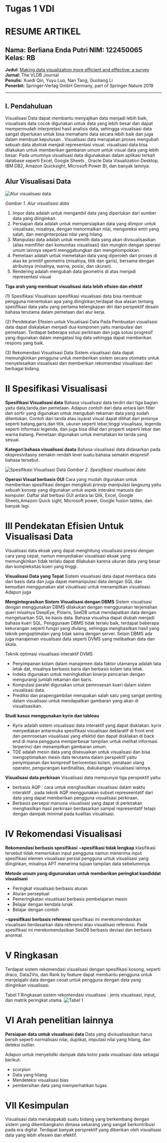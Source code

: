   # Tugas 1 VDI
# RESUME ARTIKEL

**Nama**: Berliana Enda Putri
**NIM**: 122450065
**Kelas**: RB
--------
**Judul:** [Making data visualization more efficient and effective: a survey](https://sci-hub.se/https://link.springer.com/article/10.1007/s00778-019-00588-3)  
**Jurnal:** The VLDB Journal  
**Penulis:** Xuedi Qin, Yuyu Luo, Nan Tang, Guoliang Li  
**Penerbit:** Springer-Verlag GmbH Germany, part of Springer Nature 2019

----------
## I. Pendahuluan

Visualisasi Data dapat membantu menyajikan data menjadi lebih baik, visualisais data cocok digunakan untuk data yang lebih besar dan dapat mempermudah interpretasi hasil analisis data, sehingga visualisasi data sangat diperlukan untuk bisa memahami data secara lebih baik dan juga dalam membuat keputusan .
Visualisasi data merupakan proses mengubah sebuah data abstrak menjadi representasi visual. visualisasi data bisa dilakukan untuk memberikan gambaran umum untuk visual data yang lebih besar. 
Pada umumnya visualisasi data digunakakan dalam aplikasi terkait database seperti  Excel, Google Sheets , Oracle Data Visualization Desktop, IBM DB2, Amazon Quicksight, Microsoft Power BI, dan banyak lainnya.

## Alur Visualisasi Data

![Alur visualisasi data](https://github.com/Berlianaendaputri/foto/raw/b79ffee666063423518022b8217841da5aa0c304/Step%20visualisasi%20data.png)

*Gambar 1. Alur visualisasi data*

1. Impor data adalah untuk mengambil data yang diperlukan dari sumber data yang
diinginkan.
2. Persiapan data adalah untuk mempersiapkan data yang diimpor untuk visualisasi,
misalnya, dengan menormalkan nilai, mengoreksi entri yang salah, dan
menginterpolasi nilai yang hilang.
3. Manipulasi data adalah untuk memilih data yang akan divisualisasikan (alias
memfilter dari komunitas visualisasi) dan mungkin dengan operasi umum lainnya
seperti menggabungkan dan mengelompokkan.
4. Pemetaan adalah untuk memetakan data yang diperoleh dari proses di atas ke
primitif geometris (misalnya, titik dan garis), bersama dengan atributnya
(misalnya, warna, posisi, dan ukuran).
5. Rendering adalah mengubah data geometris di atas menjadi representasi visual

**Tiga arah yang membuat visualisasi data lebih efisien dan efektif**

(1) Spesifikasi Visualisasi
spesifikasi visualisasi data bisa membuat pengguna menentukan apa yang diinginkan,terdapat dua alasan tentang spesifikasi data yaitu yang pertama kelengkapan diri dan perspektif desain bahasa terutama dalam pemetaan dari alur kerja.

(2) Pendekatan Efesien untuk Visualisasi Data
Pada Pembuatan visualisasi data dapat diskalakan menjadi dua komponen yaitu manipulasi dan pemetaan. Terdapat beberapa solusi perkiraan  dan juga solusi progresif  yang digunakan dalam mengatasi big data sehingga dapat memberikan respons yang baik.

(3) Rekomendasi Visualisasi Data 
Sistem visualisasi data dapat memungkinkan pengguna untuk memberikan sistem secara otomatis untuk menyelesaikan visualisasi dan memberikan rekomendasi visualisasi dari berbagai bidang.


# II Spesifikasi Visualisasi 
 **Spesifikasi Visualisasi data**
Bahasa visualisasi data terdiri dari tiga bagian yaitu data,tanda,dan pemetaan. Adapun contoh dari data antara lain filter dan sortir yang digunakan untuk mengubah rekaman data yang sudah ditentukan. Contoh dari tanda atau isyarat visual dapat dilihat dari jenisnya seperti batang,garis,dan titik, ukuran seperti lebar,tinggi visualisasi, legenda seperti informasi legenda, dan juga bisa diliat dari properti seperti lebar dan warna batang. Pemetaan digunakan untuk mematakan ke tanda yang sesuai.

**Kategori bahasa visualisasi daata**
Bahasa visualisasi data didasarkan pada ekspresivitasny semakin rendah level suatu bahasa semakin ekspresif bahasa tersebut. 

![Spesifikasi Visualisasi Data](https://github.com/Berlianaendaputri/foto/raw/b79ffee666063423518022b8217841da5aa0c304/Spesifikasi%20visualisasi%20data.png)
*Gambar 2. Spesifikasi visualisasi data*


**Operasi Visual berbasis GUI**
Cara yang mudah digunakan untuk memberikan spesifikasi dengan mengikuti prinsip manipulasi langsung yaitu sebuah konsep yang digunakan untuk aspek interaksi manusia dan komputer.
Daftar alat berbasi GUI antara lai Qlik, Excel, Google Sheets,Amazon Quick sight, Microsoft power, Google fusion tables, dan banyak lagi.


# III Pendekatan Efisien Untuk Visualisasi Data
Visualisasi data eksak yang dapat menghitung visualisasi presisi dengan cara yang cepat, namun menyediakan visualisasi eksak yang memungkinkan tidak terlalu dapat dilakukan karena ukuran data yang besar dan kompleksitas kueri yang tinggi.

**Visualisasi Data yang Tepat**
Sistem visualisasi data dapat membaca data dari basis data dan juga dapat memanipulasi data dengan SQL dan kemudian menggunakan alat visualisasi untuk menampilkan visualisasi. Adapun juga 

**Mengintegrasikan Sistem Visualisasi dengan DBMS**
Sistem visualisasi dengan menggunakan DBMS dilakukan dengan menggunakan terjemahan queri misalnya DeepEye, Polaris, SeeDB untuk mendapatkan data dengan mengeluarkan SQL ke basis data. Bahasa visualisa dapat diubah menjadi bahasa kueri SQL. Penggunaan DBMS tidak terlalu baik, terdapat beberapa kekurangan seperti  fungsi yang diulang, sehingga menghasilkan hasil yang teknik pengoptimalan yang tidak sama dengan server. Selain DBMS ada juga manajemen visualisasi data seperti DVMS yang melibatkan data dan skala.

Teknik optimasi visualisasi interaktif DVMS

* Penyimpanan kolam dalam manajemen data faktor utamanya adalah tata letak dat, misalnya berbasis baris dan berbasis kolam tata letak.
* Indeks digunakan untuk meningkatkan kinerja pencarian dengan mengurangi jumlah rekaman dan baris.
* Komputasi paralel digunakan untuk pemrosesan kueri dalam sistem visualisasi data.
* Prediksi dan prapengambilan merupakan salah satu yang sangat penting dalam visualisasi untuk mendapatkan gambaran yang akan di visualisasikan.

**Studi kasus menggunakan kyrix dan tableau**
* Kyrix adalah sistem visualisasi data interaktif yang dapat disklakan. kyrix menyediakan antarmuka spesifikasi visualisasi deklaratif di front end dan pemrosesan visualisasi yang efektid dan dapat disklakan di back end di mana pengguna memperbesar tampilan untuk melihat informasi terperinci dan menampilkan gambaran umum.
* TDE adalah mesin data yang disesuaikan untuk visualisasi dan bisa mengoptimalkan mesin data terutama dalam perspektif yaitu penyimpanan dan kompresif beriorentasi kolam, penataan ulang operator, pengurangan kardinalitas, dukukangan visualisasi lainnya.

**Visualisasi data perkiraan**
 Visualisasi data mempunyai tiga perspektif yaitu:
 * berbasis AQP : cara untuk menghasilkan visualisasi dalam waktu interaktif . pada teknik AQP menggunakan subset represeentatif dari data yang dapat memberikan pengguna visualisasi perkiraan.
 * Berbasis persepsi manusia visualisasi yang dapat di perkirakan menghasilkan hasil perkiraan berdasarkan sampel representatif tetapi dengan dampak minimal pada kualitas visualisasi.
 
 
# IV Rekomendasi Visualisasi

**Rekomendasi berbasis spesifikasi**
**~spesifikasi tidak lengkap**
klasifikasi tersebut tidak memerlukan input pengguna namun menerima input spesifikasi elemen visualisasi persial pengguna untuk visualisasi yang diinginkan, misalnya APT menerima tujuan tampilan data sebelumnnya.

**Metode umum yang digununakan untuk memberikan peringkat kandiddat visualisasi**

* Peringkat visualisasi berbasis aturan
* Aturan perseptual
* Pemeringkatan visualisasi berbasis pembelajaran mesin
* Belajar dengan kendala lunak
* Belajar dengan contoh

**~spesifikasi berbasis referensi**
spesifikasi ini merekomendasikan visualisasi berdasarkan data referensi atau visualisasi referensi. Pada spesifikasi ini merekomendasikan SeeDB berbasis deviasi dan berbasis anormal.

# V Ringkasan
Terdapat sistem rekomendasi visualisasi dengan spesifikasi kosong, seperti draco, Data2Vis, dan Rank by feature dapat membantu pengguna untuk menjelajahi data dengan ceoat untuk pengguna dengan data yang diinginkan visualisasi.

Tabel 1 Ringkasan sistem rekomendasi visualisasi : jenis visualisasi, input, dan matrik peringkat utama.
![Tabel 1](https://github.com/Berlianaendaputri/foto/raw/b79ffee666063423518022b8217841da5aa0c304/Screenshot%202024-08-31%20204413.png)





# VI Arah penelitian lainnya
**Persiapan data untuk visualisasi data**
Data yang divisualisasikan harus bersih seperti normalisasi nilai, duplikat, imputasi nilai yang hilang, dan deteksi outlier.

Adapun untuk menyelidiki dampak data kotor pada visualisasi data sebagai berikut:
* scorpion
* Data yang hilang
* Mendeteksi visualisasi bias
* pembersihan data yang memperhatikan tugas.

# VII Kesimpulan

Visualisasi data merukapakab suatu bidang yang berkembang dengan sistem yang dikembangkann dimasa sekarang yang sangat berkontribusi pada era digital. Terdapat banyak persprektif yang diberikan oleh visualisasi data yang lebih efesien dan efektif.






